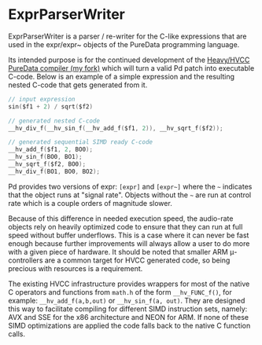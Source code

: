 # ExprParserWriter

ExprParserWriter is a parser / re-writer for the C-like expressions that are
used in the expr/expr~ objects of the PureData programming language.

Its intended purpose is for the continued development of the [Heavy/HVCC
PureData compiler (my fork)](https://github.com/dgbillotte/hvcc) which will
turn a valid Pd patch into executable C-code. Below is an example of a
simple expression and the resulting nested C-code that gets generated from
it.

```c
// input expression
sin($f1 + 2) / sqrt($f2)

// generated nested C-code
__hv_div_f(__hv_sin_f(__hv_add_f($f1, 2)), __hv_sqrt_f($f2));

// generated sequential SIMD ready C-code
__hv_add_f($f1, 2, BO0);
__hv_sin_f(BO0, BO1);
__hv_sqrt_f($f2, BO0);
__hv_div_f(BO1, BO0, BO2);
```

Pd provides two versions of expr: `[expr]` and `[expr~]` where the `~`
indicates that the object runs at "signal rate". Objects without the `~`
are run at control rate which is a couple orders of magnitude slower.

Because of this difference in needed execution speed, the audio-rate objects
rely on heavily optimized code to ensure that they can run at full speed without
buffer underflows. This is a case where it can never be fast enough because
further improvements will always allow a user to do more with a given piece of
hardware. It should be noted that smaller ARM μ-controllers are a common target
for HVCC generated code, so being precious with resources is a requirement.

The existing HVCC infrastructure provides wrappers for most of the native C
operators and functions from `math.h` of the form `__hv_FUNC_f()`, for example:
`__hv_add_f(a,b,out)` or `__hv_sin_f(a, out)`. They are designed this way to
facilitate compiling for different SIMD instruction sets, namely: AVX and SSE
for the x86 architecture and NEON for ARM. If none of these SIMD optimizations
are applied the code falls back to the native C function calls.



